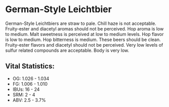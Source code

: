 # German-Style Leichtbier

German-Style Leichtbiers are straw to pale. Chill haze is not acceptable. Fruity-ester and diacetyl aromas should not be perceived. Hop aroma is low to medium. Malt sweetness is perceived at low to medium levels. Hop flavor is low to medium. Hop bitterness is medium. These beers should be clean. Fruity-ester flavors and diacetyl should not be perceived. Very low levels of sulfur related compounds are acceptable. Body is very low.

## Vital Statistics:

- OG: 1.026 - 1.034
- FG: 1.006 - 1.010
- IBUs: 16 - 24
- SRM: 2 - 4
- ABV: 2.5 - 3.7%